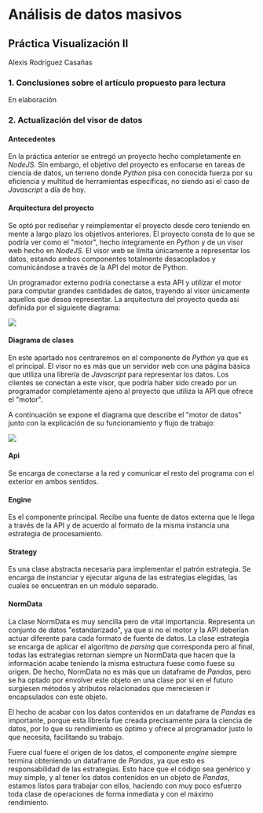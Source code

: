 # Análisis de datos masivos
## Práctica Visualización II
Alexis Rodríguez Casañas

### 1. Conclusiones sobre el artículo propuesto para lectura
En elaboración

### 2. Actualización del visor de datos
#### Antecedentes
En la práctica anterior se entregó un proyecto hecho completamente en *NodeJS*. Sin embargo, el objetivo del proyecto es enfocarse en tareas de ciencia de datos, un terreno donde *Python* pisa con conocida fuerza por su eficiencia y multitud de herramientas específicas, no siendo así el caso de *Javascript* a día de hoy.

#### Arquitectura del proyecto
Se optó por rediseñar y reimplementar el proyecto desde cero teniendo en mente a largo plazo los objetivos anteriores. El proyecto consta de lo que se podría ver como el "motor", hecho íntegramente en *Python* y de un visor web hecho en *NodeJS*. El visor web se limita únicamente a representar los datos, estando ambos componentes totalmente desacoplados y comunicándose a través de la API del motor de Python. 

Un programador externo podría conectarse a esta API y utilizar el motor para computar grandes cantidades de datos, trayendo al visor únicamente aquellos que desea representar. La arquitectura del proyecto queda así definida por el siguiente diagrama:

![](https://i.ibb.co/mSw59X0/Dibujo-sin-t-tulo.png)

#### Diagrama de clases
En este apartado nos centraremos en el componente de *Python* ya que es el principal. El visor no es más que un servidor web con una página básica que utiliza una librería de *Javascript* para representar los datos. Los clientes se conectan a este visor, que podría haber sido creado por un programador completamente ajeno al proyecto que utiliza la API que ofrece el "motor".

A continuación se expone el diagrama que describe el "motor de datos" junto con la explicación de su funcionamiento y flujo de trabajo:

![](https://i.ibb.co/VmMj48w/Python-Core.png)

#### Api
Se encarga de conectarse a la red y comunicar el resto del programa con el exterior en ambos sentidos.
#### Engine
Es el componente principal. Recibe una fuente de datos externa que le llega a través de la API y de acuerdo al formato de la misma instancia una estrategia de procesamiento.
#### Strategy
Es una clase abstracta necesaria para implementar el patrón estrategia. Se encarga de instanciar y ejecutar alguna de las estrategias elegidas, las cuales se encuentran en un módulo separado.
#### NormData
La clase NormData es muy sencilla pero de vital importancia. Representa un conjunto de datos "estandarizado", ya que si no el motor y la API deberían actuar diferente para cada formato de fuente de datos. La clase estrategia se encarga de aplicar el algoritmo de *parsing* que corresponda pero al final, todas las estrategias retornan siempre un NormData que hacen que la información acabe teniendo la misma estructura fuese como fuese su origen. De hecho, NormData no es más que un dataframe de *Pandas*, pero se ha optado por envolver este objeto en una clase por si en el futuro surgiesen métodos y atributos relacionados que mereciesen ir encapsulados con este objeto.

El hecho de acabar con los datos contenidos en un dataframe de *Pandas* es importante, porque esta librería fue creada precisamente para la ciencia de datos, por lo que su rendimiento es óptimo y ofrece al programador justo lo que necesita, facilitando su trabajo.

Fuere cual fuere el origen de los datos, el componente *engine* siempre termina obteniendo un dataframe de *Pandas*, ya que esto es responsabilidad de las estrategias. Esto hace que el código sea genérico y muy simple, y al tener los datos contenidos en un objeto de *Pandas*, estamos listos para trabajar con ellos, haciendo con muy poco esfuerzo toda clase de operaciones de forma inmediata y con el máximo rendimiento.
